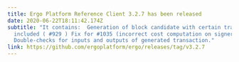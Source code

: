 ```yaml
---
title: Ergo Platform Reference Client 3.2.7 has been released
date: 2020-06-22T18:11:42.174Z
subtitle: "It contains:  Generation of block candidate with certain transactions
  included ( #929 ) Fix for #1035 (incorrect cost computation on signer side)
  Double-checks for inputs and outputs of generated transaction."
link: https://github.com/ergoplatform/ergo/releases/tag/v3.2.7
---
```

